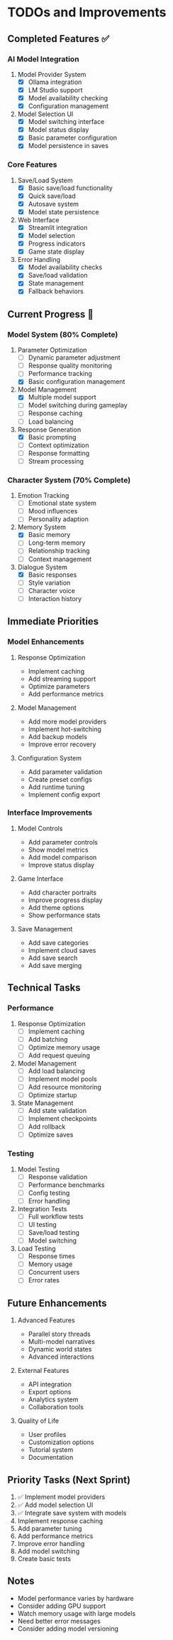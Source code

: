 # TODOs and Improvements

## Completed Features ✅

### AI Model Integration
1. Model Provider System
   - [x] Ollama integration
   - [x] LM Studio support
   - [x] Model availability checking
   - [x] Configuration management

2. Model Selection UI
   - [x] Model switching interface
   - [x] Model status display
   - [x] Basic parameter configuration
   - [x] Model persistence in saves

### Core Features
1. Save/Load System
   - [x] Basic save/load functionality
   - [x] Quick save/load
   - [x] Autosave system
   - [x] Model state persistence

2. Web Interface
   - [x] Streamlit integration
   - [x] Model selection
   - [x] Progress indicators
   - [x] Game state display

3. Error Handling
   - [x] Model availability checks
   - [x] Save/load validation
   - [x] State management
   - [x] Fallback behaviors

## Current Progress 🚧

### Model System (80% Complete)
1. Parameter Optimization
   - [ ] Dynamic parameter adjustment
   - [ ] Response quality monitoring
   - [ ] Performance tracking
   - [x] Basic configuration management

2. Model Management
   - [x] Multiple model support
   - [ ] Model switching during gameplay
   - [ ] Response caching
   - [ ] Load balancing

3. Response Generation
   - [x] Basic prompting
   - [ ] Context optimization
   - [ ] Response formatting
   - [ ] Stream processing

### Character System (70% Complete)
1. Emotion Tracking
   - [ ] Emotional state system
   - [ ] Mood influences
   - [ ] Personality adaption

2. Memory System
   - [x] Basic memory
   - [ ] Long-term memory
   - [ ] Relationship tracking
   - [ ] Context management

3. Dialogue System
   - [x] Basic responses
   - [ ] Style variation
   - [ ] Character voice
   - [ ] Interaction history

## Immediate Priorities

### Model Enhancements
1. Response Optimization
   - Implement caching
   - Add streaming support
   - Optimize parameters
   - Add performance metrics

2. Model Management
   - Add more model providers
   - Implement hot-switching
   - Add backup models
   - Improve error recovery

3. Configuration System
   - Add parameter validation
   - Create preset configs
   - Add runtime tuning
   - Implement config export

### Interface Improvements
1. Model Controls
   - Add parameter controls
   - Show model metrics
   - Add model comparison
   - Improve status display

2. Game Interface
   - Add character portraits
   - Improve progress display
   - Add theme options
   - Show performance stats

3. Save Management
   - Add save categories
   - Implement cloud saves
   - Add save search
   - Add save merging

## Technical Tasks

### Performance
1. Response Optimization
   - [ ] Implement caching
   - [ ] Add batching
   - [ ] Optimize memory usage
   - [ ] Add request queuing

2. Model Management
   - [ ] Add load balancing
   - [ ] Implement model pools
   - [ ] Add resource monitoring
   - [ ] Optimize startup

3. State Management
   - [ ] Add state validation
   - [ ] Implement checkpoints
   - [ ] Add rollback
   - [ ] Optimize saves

### Testing
1. Model Testing
   - [ ] Response validation
   - [ ] Performance benchmarks
   - [ ] Config testing
   - [ ] Error handling

2. Integration Tests
   - [ ] Full workflow tests
   - [ ] UI testing
   - [ ] Save/load testing
   - [ ] Model switching

3. Load Testing
   - [ ] Response times
   - [ ] Memory usage
   - [ ] Concurrent users
   - [ ] Error rates

## Future Enhancements
1. Advanced Features
   - Parallel story threads
   - Multi-model narratives
   - Dynamic world states
   - Advanced interactions

2. External Features
   - API integration
   - Export options
   - Analytics system
   - Collaboration tools

3. Quality of Life
   - User profiles
   - Customization options
   - Tutorial system
   - Documentation

## Priority Tasks (Next Sprint)
1. ✅ Implement model providers
2. ✅ Add model selection UI
3. ✅ Integrate save system with models
4. Implement response caching
5. Add parameter tuning
6. Add performance metrics
7. Improve error handling
8. Add model switching
9. Create basic tests

## Notes
- Model performance varies by hardware
- Consider adding GPU support
- Watch memory usage with large models
- Need better error messages
- Consider adding model versioning